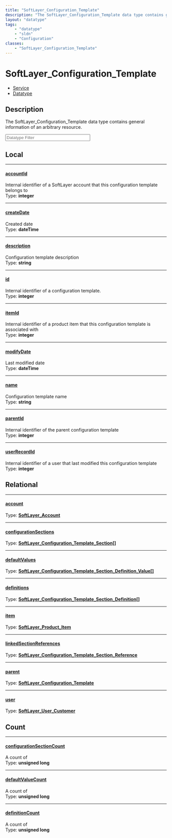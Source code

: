```yaml
---
title: "SoftLayer_Configuration_Template"
description: "The SoftLayer_Configuration_Template data type contains general information of an arbitrary resource."
layout: "datatype"
tags:
    - "datatype"
    - "sldn"
    - "Configuration"
classes:
    - "SoftLayer_Configuration_Template"
---
```


# SoftLayer_Configuration_Template
<div id='service-datatype'>
    <ul id='sldn-reference-tabs'>
    <li id='service'> <a href='/reference/services/SoftLayer_Configuration_Template' >Service</a></li>    <li id='datatype'> <a href='/reference/datatypes/SoftLayer_Configuration_Template' >Datatype</a></li>
    </ul>
</div>

## Description 


The SoftLayer_Configuration_Template data type contains general information of an arbitrary resource. 





<!-- Filer BEGIN -->
<div class="view-filters">
        <div class="clearfix">
            <div class="search-input-box">
                <input placeholder="Datatype Filter" onkeyup="titleSearch(inputId='prop-input', divId='properties', elementClass='prop-row')" 
                    type="text" id="prop-input" value="" size="30" maxlength="128" class="form-text">
            </div>
        </div>
</div>
<!-- Filer END -->

<div id="properties" class="content">
<div id="localProperties" class="prop-content" >

## Local
<div class="prop-row">

-----
[accountId]: #accountid
#### [accountId]
Internal identifier of a SoftLayer account that this configuration template belongs to  
<span class="type-label">Type: </span>**integer**  



</div>
<div class="prop-row">

-----
[createDate]: #createdate
#### [createDate]
Created date  
<span class="type-label">Type: </span>**dateTime**  



</div>
<div class="prop-row">

-----
[description]: #description
#### [description]
Configuration template description  
<span class="type-label">Type: </span>**string**  



</div>
<div class="prop-row">

-----
[id]: #id
#### [id]
Internal identifier of a configuration template.  
<span class="type-label">Type: </span>**integer**  



</div>
<div class="prop-row">

-----
[itemId]: #itemid
#### [itemId]
Internal identifier of a product item that this configuration template is associated with  
<span class="type-label">Type: </span>**integer**  



</div>
<div class="prop-row">

-----
[modifyDate]: #modifydate
#### [modifyDate]
Last modified date  
<span class="type-label">Type: </span>**dateTime**  



</div>
<div class="prop-row">

-----
[name]: #name
#### [name]
Configuration template name  
<span class="type-label">Type: </span>**string**  



</div>
<div class="prop-row">

-----
[parentId]: #parentid
#### [parentId]
Internal identifier of the parent configuration template  
<span class="type-label">Type: </span>**integer**  



</div>
<div class="prop-row">

-----
[userRecordId]: #userrecordid
#### [userRecordId]
Internal identifier of a user that last modified this configuration template  
<span class="type-label">Type: </span>**integer**  



</div>
</div>
<!-- LOCAL PROPERTY END -->

<div id="relationalProperties"  class="prop-content" >

## Relational
<div class="prop-row">

-----
[account]: #account
#### [account]
  
<span class="type-label">Type: </span>**<a href='/reference/datatypes/SoftLayer_Account'>SoftLayer_Account </a>**  



</div>
<div class="prop-row">

-----
[configurationSections]: #configurationsections
#### [configurationSections]
  
<span class="type-label">Type: </span>**<a href='/reference/datatypes/SoftLayer_Configuration_Template_Section'>SoftLayer_Configuration_Template_Section[] </a>**  



</div>
<div class="prop-row">

-----
[defaultValues]: #defaultvalues
#### [defaultValues]
  
<span class="type-label">Type: </span>**<a href='/reference/datatypes/SoftLayer_Configuration_Template_Section_Definition_Value'>SoftLayer_Configuration_Template_Section_Definition_Value[] </a>**  



</div>
<div class="prop-row">

-----
[definitions]: #definitions
#### [definitions]
  
<span class="type-label">Type: </span>**<a href='/reference/datatypes/SoftLayer_Configuration_Template_Section_Definition'>SoftLayer_Configuration_Template_Section_Definition[] </a>**  



</div>
<div class="prop-row">

-----
[item]: #item
#### [item]
  
<span class="type-label">Type: </span>**<a href='/reference/datatypes/SoftLayer_Product_Item'>SoftLayer_Product_Item </a>**  



</div>
<div class="prop-row">

-----
[linkedSectionReferences]: #linkedsectionreferences
#### [linkedSectionReferences]
  
<span class="type-label">Type: </span>**<a href='/reference/datatypes/SoftLayer_Configuration_Template_Section_Reference'>SoftLayer_Configuration_Template_Section_Reference </a>**  



</div>
<div class="prop-row">

-----
[parent]: #parent
#### [parent]
  
<span class="type-label">Type: </span>**<a href='/reference/datatypes/SoftLayer_Configuration_Template'>SoftLayer_Configuration_Template </a>**  



</div>
<div class="prop-row">

-----
[user]: #user
#### [user]
  
<span class="type-label">Type: </span>**<a href='/reference/datatypes/SoftLayer_User_Customer'>SoftLayer_User_Customer </a>**  



</div>

## Count
<div class="prop-row">

-----
[configurationSectionCount]: #configurationsectioncount
#### [configurationSectionCount]
A count of    
<span class="type-label">Type: </span>**unsigned long**  



</div>
<div class="prop-row">

-----
[defaultValueCount]: #defaultvaluecount
#### [defaultValueCount]
A count of    
<span class="type-label">Type: </span>**unsigned long**  



</div>
<div class="prop-row">

-----
[definitionCount]: #definitioncount
#### [definitionCount]
A count of    
<span class="type-label">Type: </span>**unsigned long**  



</div>
</div>



